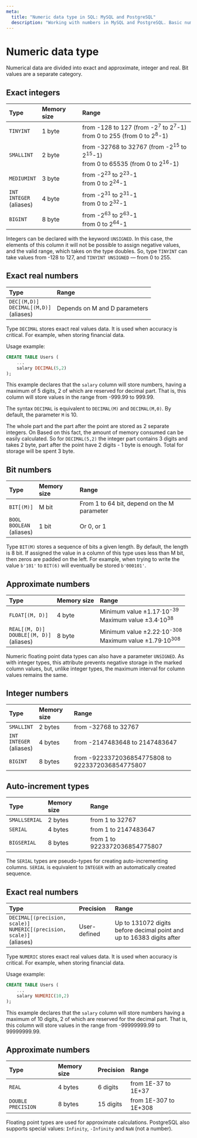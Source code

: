 ```yaml
---
meta:
  title: "Numeric data type in SQL: MySQL and PostgreSQL"
  description: "Working with numbers in MySQL and PostgreSQL. Basic numeric data types: INTEGER, DECIMAL, FLOAT and others."
---
```


# Numeric data type

Numerical data are divided into exact and approximate, integer and real. Bit values are a separate category.

<MySQLOnly>

## Exact integers

| Type                                    | Memory size | Range                                                                                                               |
| :-------------------------------------- | :---------- | :------------------------------------------------------------------------------------------------------------------ |
| `TINYINT`                               | 1 byte      | from -128 to 127 (from -2<sup>7</sup> to 2<sup>7</sup>-1) <br /> from 0 to 255 (from 0 to 2<sup>8</sup>-1)          |
| `SMALLINT`                              | 2 byte      | from -32768 to 32767 (from -2<sup>15</sup> to 2<sup>15</sup>-1) <br /> from 0 to 65535 (from 0 to 2<sup>16</sup>-1) |
| `MEDIUMINT`                             | 3 byte      | from -2<sup>23</sup> to 2<sup>23</sup>-1 <br /> from 0 to 2<sup>24</sup>-1                                          |
| `INT` <br /> `INTEGER` <br /> (aliases) | 4 byte      | from -2<sup>31</sup> to 2<sup>31</sup>-1 <br /> from 0 to 2<sup>32</sup>-1                                          |
| `BIGINT`                                | 8 byte      | from -2<sup>63</sup> to 2<sup>63</sup>-1 <br /> from 0 to 2<sup>64</sup>-1                                          |

Integers can be declared with the keyword `UNSIGNED`. In this case, the elements of this column it will not be possible to assign negative values, and the valid range,
which takes on the type doubles. So, type `TINYINT` can take values from -128 to 127, and `TINYINT UNSIGNED` — from 0 to 255.

## Exact real numbers

| Type                                                  | Range                         |
| :---------------------------------------------------- | :---------------------------- |
| `DEC[(M,D)]` <br /> `DECIMAL[(M,D)]` <br /> (aliases) | Depends on M and D parameters |

Type `DECIMAL` stores exact real values data. It is used when accuracy is critical. For example, when storing financial data.

Usage example:

```sql
CREATE TABLE Users (
    ...
    salary DECIMAL(5,2)
);
```

This example declares that the `salary` column will store numbers, having a maximum of 5 digits, 2 of which are reserved for decimal part.
That is, this column will store values in the range from -999.99 to 999.99.

The syntax `DECIMAL` is equivalent to `DECIMAL(M)` and `DECIMAL(M,0)`. By default, the parameter `M` is 10.

The whole part and the part after the point are stored as 2 separate integers. On Based on this fact,
the amount of memory consumed can be easily calculated. So for `DECIMAL(5,2)` the integer part contains
3 digits and takes 2 byte, part after the point have 2 digits - 1 byte is enough. Total for storage will be spent 3 byte.

## Bit numbers

| Type                                     | Memory size | Range                                       |
| :--------------------------------------- | :---------- | :------------------------------------------ |
| `BIT[(M)]`                               | M bit       | From 1 to 64 bit, depend on the M parameter |
| `BOOL` <br /> `BOOLEAN` <br /> (aliases) | 1 bit       | Or 0, or 1                                  |

Type `BIT(M)` stores a sequence of bits a given length. By default, the length is 8 bit.
If assigned the value in a column of this type uses less than M bit, then zeros are padded on the left.
For example, when trying to write the value `b'101'` to `BIT(6)` will eventually be stored `b'000101'`.

## Approximate numbers

| Type                                                    | Memory size | Range                                                                             |
| :------------------------------------------------------ | :---------- | :-------------------------------------------------------------------------------- |
| `FLOAT[(M, D)]`                                         | 4 byte      | Minimum value ±1.17·10<sup>-39</sup> <br /> Maximum value ±3.4·10<sup>38</sup>    |
| `REAL[(M, D)]` <br /> `DOUBLE[(M, D)]` <br /> (aliases) | 8 byte      | Minimum value ±2.22·10<sup>-308</sup> <br /> Maximum value ±1.79·10<sup>308</sup> |

Numeric floating point data types can also have a parameter `UNSIGNED`.
As with integer types, this attribute prevents negative storage in the marked column values, but,
unlike integer types, the maximum interval for column values remains the same.

</MySQLOnly>

<PostgreSQLOnly>

## Integer numbers

| Type                                    | Memory size | Range                                            |
| :-------------------------------------- | :---------- | :----------------------------------------------- |
| `SMALLINT`                              | 2 bytes     | from -32768 to 32767                             |
| `INT` <br /> `INTEGER` <br /> (aliases) | 4 bytes     | from -2147483648 to 2147483647                   |
| `BIGINT`                                | 8 bytes     | from -9223372036854775808 to 9223372036854775807 |

## Auto-increment types

| Type          | Memory size | Range                         |
| :------------ | :---------- | :---------------------------- |
| `SMALLSERIAL` | 2 bytes     | from 1 to 32767               |
| `SERIAL`      | 4 bytes     | from 1 to 2147483647          |
| `BIGSERIAL`   | 8 bytes     | from 1 to 9223372036854775807 |

The `SERIAL` types are pseudo-types for creating auto-incrementing columns. `SERIAL` is equivalent to `INTEGER` with an automatically created sequence.

## Exact real numbers

| Type                                                                                | Precision    | Range                                                                 |
| :---------------------------------------------------------------------------------- | :----------- | :-------------------------------------------------------------------- |
| `DECIMAL[(precision, scale)]` <br /> `NUMERIC[(precision, scale)]` <br /> (aliases) | User-defined | Up to 131072 digits before decimal point and up to 16383 digits after |

Type `NUMERIC` stores exact real values data. It is used when accuracy is critical. For example, when storing financial data.

Usage example:

```sql
CREATE TABLE Users (
    ...
    salary NUMERIC(10,2)
);
```

This example declares that the `salary` column will store numbers having a maximum of 10 digits, 2 of which are reserved for the decimal part.
That is, this column will store values in the range from -99999999.99 to 99999999.99.

## Approximate numbers

| Type               | Memory size | Precision | Range                 |
| :----------------- | :---------- | :-------- | :-------------------- |
| `REAL`             | 4 bytes     | 6 digits  | from 1E-37 to 1E+37   |
| `DOUBLE PRECISION` | 8 bytes     | 15 digits | from 1E-307 to 1E+308 |

Floating point types are used for approximate calculations. PostgreSQL also supports special values: `Infinity`, `-Infinity` and `NaN` (not a number).

</PostgreSQLOnly>
